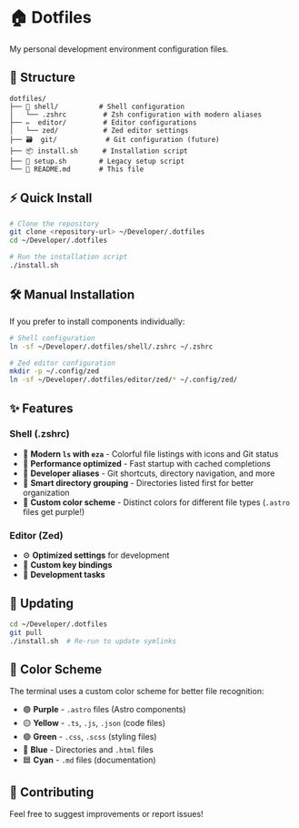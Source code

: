 # 🏠 Dotfiles

My personal development environment configuration files.

## 📂 Structure

```
dotfiles/
├── 🐚 shell/          # Shell configuration
│   └── .zshrc         # Zsh configuration with modern aliases
├── ✏️  editor/         # Editor configurations  
│   └── zed/           # Zed editor settings
├── 🗃️  git/            # Git configuration (future)
├── 📦 install.sh      # Installation script
├── 🔧 setup.sh        # Legacy setup script
└── 📖 README.md       # This file
```

## ⚡ Quick Install

```bash
# Clone the repository
git clone <repository-url> ~/Developer/.dotfiles
cd ~/Developer/.dotfiles

# Run the installation script
./install.sh
```

## 🛠️ Manual Installation

If you prefer to install components individually:

```bash
# Shell configuration
ln -sf ~/Developer/.dotfiles/shell/.zshrc ~/.zshrc

# Zed editor configuration  
mkdir -p ~/.config/zed
ln -sf ~/Developer/.dotfiles/editor/zed/* ~/.config/zed/
```

## ✨ Features

### Shell (.zshrc)
- 🎨 **Modern `ls` with `eza`** - Colorful file listings with icons and Git status
- 🚀 **Performance optimized** - Fast startup with cached completions
- 🔧 **Developer aliases** - Git shortcuts, directory navigation, and more
- 🎯 **Smart directory grouping** - Directories listed first for better organization
- 🌈 **Custom color scheme** - Distinct colors for different file types (`.astro` files get purple!)

### Editor (Zed)
- ⚙️ **Optimized settings** for development
- 🎨 **Custom key bindings**
- 📝 **Development tasks**

## 🔄 Updating

```bash
cd ~/Developer/.dotfiles
git pull
./install.sh  # Re-run to update symlinks
```

## 🎨 Color Scheme

The terminal uses a custom color scheme for better file recognition:
- 🟣 **Purple** - `.astro` files (Astro components)
- 🟡 **Yellow** - `.ts`, `.js`, `.json` (code files)
- 🟢 **Green** - `.css`, `.scss` (styling files)  
- 🔵 **Blue** - Directories and `.html` files
- 🟦 **Cyan** - `.md` files (documentation)

## 🤝 Contributing

Feel free to suggest improvements or report issues!
